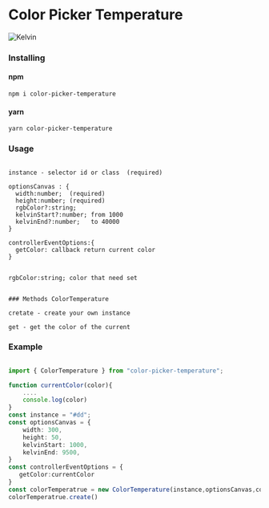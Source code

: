 # Color Picker Temperature

![Kelvin](https://user-images.githubusercontent.com/65889370/215314129-451ecb11-b9b4-4f89-a991-bfa5eca30ac0.png "Орк")

### Installing

#### npm

```
npm i color-picker-temperature
```

#### yarn

```
yarn color-picker-temperature
```

### Usage

```

instance - selector id or class  (required)

optionsCanvas : {
  width:number;  (required)
  height:number; (required)
  rgbColor?:string;
  kelvinStart?:number; from 1000
  kelvinEnd?:number;   to 40000
}

controllerEventOptions:{
  getColor: callback return current color
}


rgbColor:string; color that need set


### Methods ColorTemperature

cretate - create your own instance

get - get the color of the current

```

### Example

```ts

import { ColorTemperature } from "color-picker-temperature";

function currentColor(color){
    ....
    console.log(color)
}
const instance = "#dd";
const optionsCanvas = {
    width: 300,
    height: 50,
    kelvinStart: 1000,
    kelvinEnd: 9500,
}
const controllerEventOptions = {
   getColor:currentColor
}
const colorTemperatrue = new ColorTemperature(instance,optionsCanvas,controllerEventOptions);
colorTemperatrue.create()
```
